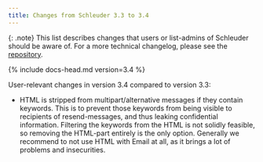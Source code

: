```yaml
---
title: Changes from Schleuder 3.3 to 3.4
---
```


{: .note}
This list describes changes that users or list-admins of Schleuder should be aware of. For a more technical changelog, please see the [repository](https://0xacab.org/schleuder/schleuder).

{% include docs-head.md version=3.4 %}

User-relevant changes in version 3.4 compared to version 3.3:

* HTML is stripped from multipart/alternative messages if they contain keywords. This is to prevent those keywords from being visible to recipients of resend-messages, and thus leaking confidential information. Filtering the keywords from the HTML is not solidly feasible, so removing the HTML-part entirely is the only option. Generally we recommend to not use HTML with Email at all, as it brings a lot of problems and insecurities.
